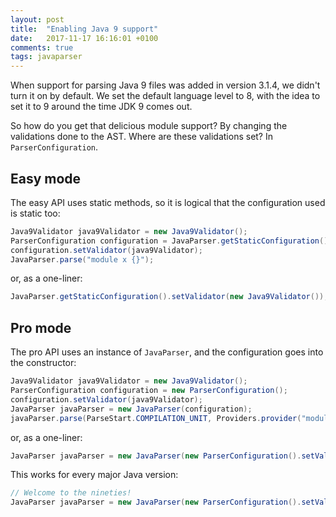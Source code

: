 ```yaml
---
layout: post
title:  "Enabling Java 9 support"
date:   2017-11-17 16:16:01 +0100
comments: true
tags: javaparser
---
```

When support for parsing Java 9 files was added in version 3.1.4,
we didn't turn it on by default.
We set the default language level to 8,
with the idea to set it to 9 around the time JDK 9 comes out.

So how do you get that delicious module support?
By changing the validations done to the AST.
Where are these validations set?
In `ParserConfiguration`.

## Easy mode

The easy API uses static methods,
so it is logical that the configuration used is static too:
 
```java
Java9Validator java9Validator = new Java9Validator();
ParserConfiguration configuration = JavaParser.getStaticConfiguration();
configuration.setValidator(java9Validator);
JavaParser.parse("module x {}");
```
or, as a one-liner:
```java
JavaParser.getStaticConfiguration().setValidator(new Java9Validator());
```
## Pro mode

The pro API uses an instance of `JavaParser`,
and the configuration goes into the constructor:

```java
Java9Validator java9Validator = new Java9Validator();
ParserConfiguration configuration = new ParserConfiguration();
configuration.setValidator(java9Validator);
JavaParser javaParser = new JavaParser(configuration);
javaParser.parse(ParseStart.COMPILATION_UNIT, Providers.provider("module x {}"));
```

or, as a one-liner:
```java
JavaParser javaParser = new JavaParser(new ParserConfiguration().setValidator(new Java9Validator()));
```

This works for every major Java version:

```java
// Welcome to the nineties!
JavaParser javaParser = new JavaParser(new ParserConfiguration().setValidator(new Java1_0Validator()));
```
